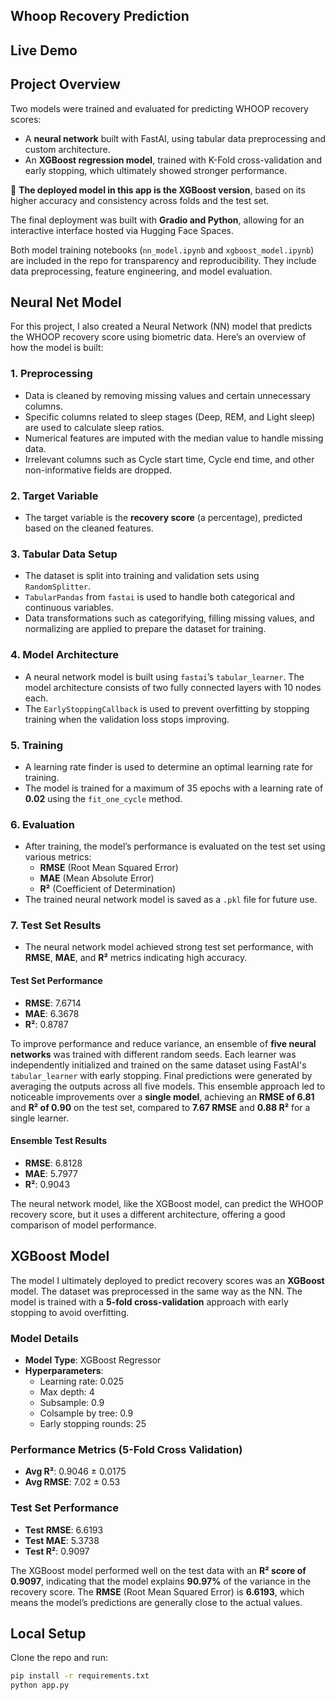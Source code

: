 ## Whoop Recovery Prediction



## Live Demo



## Project Overview

Two models were trained and evaluated for predicting WHOOP recovery scores:

- A **neural network** built with FastAI, using tabular data preprocessing and custom architecture.
- An **XGBoost regression model**, trained with K-Fold cross-validation and early stopping, which ultimately showed stronger performance.

📌 **The deployed model in this app is the XGBoost version**, based on its higher accuracy and consistency across folds and the test set.

The final deployment was built with **Gradio and Python**, allowing for an interactive interface hosted via Hugging Face Spaces.

Both model training notebooks (`nn_model.ipynb` and `xgboost_model.ipynb`) are included in the repo for transparency and reproducibility. They include data preprocessing, feature engineering, and model evaluation.

## Neural Net Model

For this project, I also created a Neural Network (NN) model that predicts the WHOOP recovery score using biometric data. Here’s an overview of how the model is built:

### 1. Preprocessing
- Data is cleaned by removing missing values and certain unnecessary columns.
- Specific columns related to sleep stages (Deep, REM, and Light sleep) are used to calculate sleep ratios.
- Numerical features are imputed with the median value to handle missing data.
- Irrelevant columns such as Cycle start time, Cycle end time, and other non-informative fields are dropped.

### 2. Target Variable
- The target variable is the **recovery score** (a percentage), predicted based on the cleaned features.

### 3. Tabular Data Setup
- The dataset is split into training and validation sets using `RandomSplitter`.
- `TabularPandas` from `fastai` is used to handle both categorical and continuous variables.
- Data transformations such as categorifying, filling missing values, and normalizing are applied to prepare the dataset for training.

### 4. Model Architecture
- A neural network model is built using `fastai`’s `tabular_learner`. The model architecture consists of two fully connected layers with 10 nodes each.
- The `EarlyStoppingCallback` is used to prevent overfitting by stopping training when the validation loss stops improving.

### 5. Training
- A learning rate finder is used to determine an optimal learning rate for training.
- The model is trained for a maximum of 35 epochs with a learning rate of **0.02** using the `fit_one_cycle` method.

### 6. Evaluation
- After training, the model’s performance is evaluated on the test set using various metrics:
  - **RMSE** (Root Mean Squared Error)
  - **MAE** (Mean Absolute Error)
  - **R²** (Coefficient of Determination)
- The trained neural network model is saved as a `.pkl` file for future use.

### 7. Test Set Results
- The neural network model achieved strong test set performance, with **RMSE**, **MAE**, and **R²** metrics indicating high accuracy.
#### Test Set Performance
- **RMSE**: 7.6714
- **MAE**: 6.3678
- **R²**: 0.8787

To improve performance and reduce variance, an ensemble of **five neural networks** was trained with different random seeds. Each learner was independently initialized and trained on the same dataset using FastAI's `tabular_learner` with early stopping. Final predictions were generated by averaging the outputs across all five models. This ensemble approach led to noticeable improvements over a **single model**, achieving an **RMSE of 6.81** and **R² of 0.90** on the test set, compared to **7.67 RMSE** and **0.88 R²** for a single learner.

#### Ensemble Test Results
- **RMSE**: 6.8128
- **MAE**: 5.7977
- **R²**: 0.9043

The neural network model, like the XGBoost model, can predict the WHOOP recovery score, but it uses a different architecture, offering a good comparison of model performance.

## XGBoost Model

The model I ultimately deployed to predict recovery scores was an **XGBoost** model. The dataset was preprocessed in the same way as the NN. The model is trained with a **5-fold cross-validation** approach with early stopping to avoid overfitting.

### Model Details
- **Model Type**: XGBoost Regressor
- **Hyperparameters**:
  - Learning rate: 0.025  
  - Max depth: 4  
  - Subsample: 0.9  
  - Colsample by tree: 0.9  
  - Early stopping rounds: 25  

### Performance Metrics (5-Fold Cross Validation)
- **Avg R²**: 0.9046 ± 0.0175  
- **Avg RMSE**: 7.02 ± 0.53  

### Test Set Performance
- **Test RMSE**: 6.6193  
- **Test MAE**: 5.3738  
- **Test R²**: 0.9097  

The XGBoost model performed well on the test data with an **R² score of 0.9097**, indicating that the model explains **90.97%** of the variance in the recovery score. The **RMSE** (Root Mean Squared Error) is **6.6193**, which means the model’s predictions are generally close to the actual values.

## Local Setup

Clone the repo and run:

```bash
pip install -r requirements.txt
python app.py